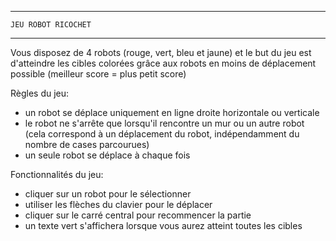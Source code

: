 --------------------------
    JEU ROBOT RICOCHET
--------------------------

Vous disposez de 4 robots (rouge, vert, bleu et jaune) et le but du jeu est d'atteindre les cibles colorées grâce aux robots en moins de déplacement possible
(meilleur score = plus petit score)

Règles du jeu:
- un robot se déplace uniquement en ligne droite horizontale ou verticale
- le robot ne s'arrête que lorsqu'il rencontre un mur ou un autre robot (cela correspond à un déplacement du robot, indépendamment du nombre de cases parcourues)
- un seule robot se déplace à chaque fois

Fonctionnalités du jeu:
- cliquer sur un robot pour le sélectionner
- utiliser les flèches du clavier pour le déplacer
- cliquer sur le carré central pour recommencer la partie
- un texte vert s'affichera lorsque vous aurez atteint toutes les cibles
